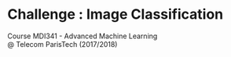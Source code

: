# Challenge : Image Classification

Course MDI341 - Advanced Machine Learning  
@ Telecom ParisTech (2017/2018)

